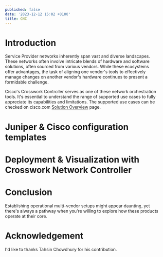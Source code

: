 ```yaml
---
published: false
date: '2023-12-12 15:02 +0100'
title: CNC
---
```

# Introduction

Service Provider networks inherently span vast and diverse landscapes. These networks often involve intricate blends of hardware and software solutions, often sourced from various vendors. While these ecosystems offer advantages, the task of aligning one vendor's tools to effectively manage changes on another vendor's hardware continues to present a formidable challenge.  

Cisco's Crosswork Controller serves as one of these network orchestration tools. It's essential to understand the range of supported use cases to fully appreciate its capabilities and limitations. The supported use cases can be checked on cisco.com [Solution Overview](https://www.cisco.com/c/en/us/td/docs/cloud-systems-management/crosswork-network-controller/5-0/Solution-Workflow-Guide/bk-crosswork-network-controller-5-0-solution-workflow-guide/m-solution-overview.html#Cisco_Generic_Topic.dita_e1b66704-bf56-4676-8c0b-f956b30bc05f) page.

# Juniper & Cisco configuration templates

# Deployment & Visualization with Crosswork Network Controller

# Conclusion

Establishing operational multi-vendor setups might appear daunting, yet there's always a pathway when you're willing to explore how these products operate at their core.

# Acknowledgement

I'd like to thanks Tahsin Chowdhury for his contribution.